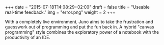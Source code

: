 +++
date = "2015-07-18T14:08:29+02:00"
draft = false
title = "Useable real-time feedback."
img = "error.png"
weight = 2
+++

With a completely live environment, Juno aims to take the frustration and guesswork out of programming and put the fun back in. A hybrid "canvas programming" style combines the exploratory power of a notebook with the productivity of an IDE.
